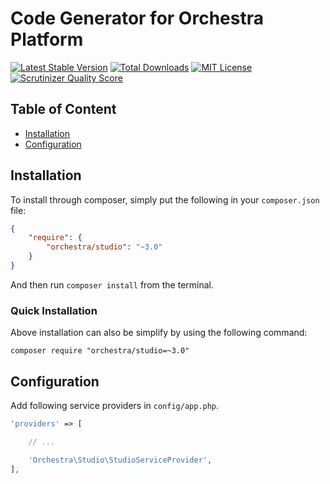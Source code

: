 Code Generator for Orchestra Platform
==============

[![Latest Stable Version](https://img.shields.io/github/release/orchestral/studio.svg?style=flat)](https://packagist.org/packages/orchestra/studio)
[![Total Downloads](https://img.shields.io/packagist/dt/orchestra/studio.svg?style=flat)](https://packagist.org/packages/orchestra/studio)
[![MIT License](https://img.shields.io/packagist/l/orchestra/studio.svg?style=flat)](https://packagist.org/packages/orchestra/studio)
[![Scrutinizer Quality Score](https://img.shields.io/scrutinizer/g/orchestral/studio/3.0.svg?style=flat)](https://scrutinizer-ci.com/g/orchestral/studio/)

## Table of Content

* [Installation](#installation)
* [Configuration](#configuration)

## Installation

To install through composer, simply put the following in your `composer.json` file:

```json
{
    "require": {
        "orchestra/studio": "~3.0"
    }
}
```

And then run `composer install` from the terminal.

### Quick Installation

Above installation can also be simplify by using the following command:

    composer require "orchestra/studio=~3.0"

## Configuration

Add following service providers in `config/app.php`.

```php
'providers' => [

    // ...

    'Orchestra\Studio\StudioServiceProvider',
],
```
